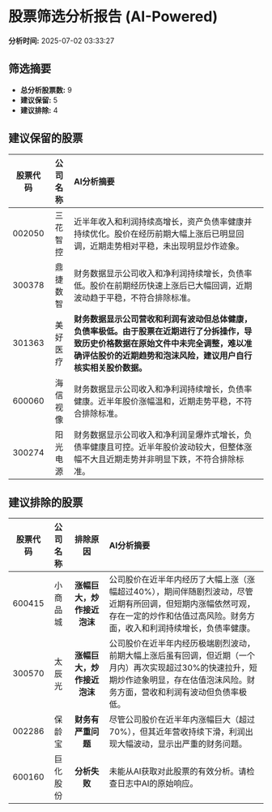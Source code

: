 # 股票筛选分析报告 (AI-Powered)

**分析时间:** 2025-07-02 03:33:27

## 筛选摘要

- **总分析股票数:** 9
- **建议保留:** 5
- **建议排除:** 4

## 建议保留的股票

| 股票代码 | 公司名称 | AI分析摘要 |
|:---:|:---:|:---|
| 002050 | 三花智控 | 近半年收入和利润持续高增长，资产负债率健康并持续优化。股价在经历前期大幅上涨后已明显回调，近期走势相对平稳，未出现明显炒作迹象。 |
| 300378 | 鼎捷数智 | 财务数据显示公司收入和净利润持续增长，负债率低。股价在前期经历快速上涨后已大幅回调，近期波动趋于平稳，不符合排除标准。 |
| 301363 | 美好医疗 | **财务数据显示公司营收和利润有波动但总体健康，负债率极低。由于股票在近期进行了分拆操作，导致历史价格数据在原始文件中未完全调整，难以准确评估股价的近期趋势和泡沫风险，建议用户自行核实相关股价数据。** |
| 600060 | 海信视像 | 财务数据显示公司收入和净利润持续增长，负债率健康。近半年股价涨幅温和，近期走势平稳，不符合排除标准。 |
| 300274 | 阳光电源 | 财务数据显示公司收入和净利润呈爆炸式增长，负债率健康且可控。近半年股价波动较大，但整体涨幅不大且近期走势并非明显下跌，不符合排除标准。 |

## 建议排除的股票

| 股票代码 | 公司名称 | 排除原因 | AI分析摘要 |
|:---:|:---:|:---:|:---|
| 600415 | 小商品城 | **涨幅巨大，炒作接近泡沫** | 公司股价在近半年内经历了大幅上涨（涨幅超过40%），期间伴随剧烈波动，尽管近期有所回调，但短期内涨幅依然可观，存在一定的炒作和估值过高风险。财务方面，收入和利润持续增长，负债率健康。 |
| 300570 | 太辰光 | **涨幅巨大，炒作接近泡沫** | 公司股价在近半年内经历极端剧烈波动，前期大幅上涨后虽有回调，但近期（一个月内）再次实现超过30%的快速拉升，短期炒作迹象明显，存在估值泡沫风险。财务方面，营收和利润有波动但负债率极低。 |
| 002286 | 保龄宝 | **财务有严重问题** | 尽管公司股价在近半年内涨幅巨大（超过70%），但其近年营收持续下滑，利润出现大幅波动，显示出严重的财务问题。 |
| 600160 | 巨化股份 | **分析失败** | 未能从AI获取对此股票的有效分析。请检查日志中AI的原始响应。 |
